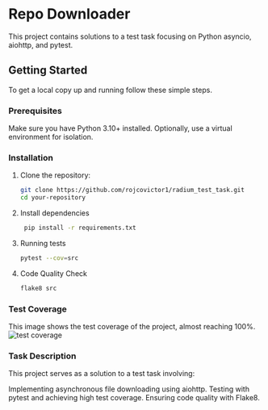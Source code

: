 # Repo Downloader

This project contains solutions to a test task focusing on Python asyncio, aiohttp, and pytest.

## Getting Started

To get a local copy up and running follow these simple steps.

### Prerequisites

Make sure you have Python 3.10+ installed. Optionally, use a virtual environment for isolation.

### Installation

1. Clone the repository:
   ```bash
   git clone https://github.com/rojcovictor1/radium_test_task.git
   cd your-repository
   ```

2. Install dependencies
   ```bash 
    pip install -r requirements.txt
   ```

3. Running tests
    ```bash
   pytest --cov=src
   ```
4. Code Quality Check
    ```bash
   flake8 src
    ```

### Test Coverage

This image shows the test coverage of the project, almost reaching 100%.
![test coverage](test_coverage.png)

### Task Description
This project serves as a solution to a test task involving:

Implementing asynchronous file downloading using aiohttp.
Testing with pytest and achieving high test coverage.
Ensuring code quality with Flake8.